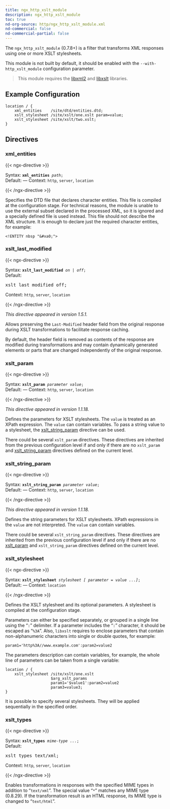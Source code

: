 ```yaml
---
title: ngx_http_xslt_module
description: ngx_http_xslt_module
toc: true
nd-org-source: http/ngx_http_xslt_module.xml
nd-commercial: false
nd-commercial-partial: false
---
```



<!--
      ********************************************************************************
      🛑 WARNING: AUTOGENERATED FILE - DO NOT EDIT 🛑 This Markdown file was
      automatically generated from the source XML documentation. Any manual
      changes made directly to this file will be overwritten. To request or
      suggest changes, please edit the source XML files instead.
      https://github.com/nginx/nginx.org/tree/main/xml/en
      ********************************************************************************
      -->


The `ngx_http_xslt_module` (0.7.8+) is a filter
that transforms XML responses using one or more XSLT stylesheets.

This module is not built by default, it should be enabled with the
`--with-http_xslt_module`
configuration parameter.

> This module requires the [libxml2](http://xmlsoft.org) and [libxslt](http://xmlsoft.org/XSLT/) libraries.

## Example Configuration


```nginx 
location / {
    xml_entities    /site/dtd/entities.dtd;
    xslt_stylesheet /site/xslt/one.xslt param=value;
    xslt_stylesheet /site/xslt/two.xslt;
}
 ```

## Directives

### xml_entities

{{< ngx-directive >}}

<tr>
<th>Syntax: </th>
<td><code><strong>xml_entities</strong> <i>path</i>;</code><br/></td>
</tr><tr>
<th>Default: </th>
<td>
      —
    </td>
</tr><tr>
<th>Context: </th>
<td><code>http</code>, <code>server</code>, <code>location</code></td>
</tr>

{{< /ngx-directive >}}


Specifies the DTD file that declares character entities.
This file is compiled at the configuration stage.
For technical reasons, the module is unable to use the
external subset declared in the processed XML, so it is
ignored and a specially defined file is used instead.
This file should not describe the XML structure.
It is enough to declare just the required character entities, for example:

```nginx 
<!ENTITY nbsp "&#xa0;">
 ```

### xslt_last_modified

{{< ngx-directive >}}

<tr>
<th>Syntax: </th>
<td><code><strong>xslt_last_modified</strong> <i>on</i> <i>|</i> <i>off</i>;</code><br/></td>
</tr><tr>
<th>Default: </th>
<td><pre>xslt_last_modified off;</pre></td>
</tr><tr>
<th>Context: </th>
<td><code>http</code>, <code>server</code>, <code>location</code></td>
</tr>

{{< /ngx-directive >}}

_This directive appeared in version 1.5.1._


Allows preserving the `Last-Modified` header field
from the original response during XSLT transformations
to facilitate response caching.

By default, the header field is removed as contents of the response
are modified during transformations and may contain dynamically generated
elements or parts that are changed independently of the original response.
### xslt_param

{{< ngx-directive >}}

<tr>
<th>Syntax: </th>
<td><code><strong>xslt_param</strong> <i>parameter</i> <i>value</i>;</code><br/></td>
</tr><tr>
<th>Default: </th>
<td>
      —
    </td>
</tr><tr>
<th>Context: </th>
<td><code>http</code>, <code>server</code>, <code>location</code></td>
</tr>

{{< /ngx-directive >}}

_This directive appeared in version 1.1.18._


Defines the parameters for XSLT stylesheets.
The `value` is treated as an XPath expression.
The `value` can contain variables.
To pass a string value to a stylesheet,
the [xslt_string_param](#xslt_string_param) directive can be used.

There could be several `xslt_param` directives.
These directives are inherited from the previous configuration level
if and only if there are no `xslt_param` and
[xslt_string_param](#xslt_string_param) directives
defined on the current level.
### xslt_string_param

{{< ngx-directive >}}

<tr>
<th>Syntax: </th>
<td><code><strong>xslt_string_param</strong> <i>parameter</i> <i>value</i>;</code><br/></td>
</tr><tr>
<th>Default: </th>
<td>
      —
    </td>
</tr><tr>
<th>Context: </th>
<td><code>http</code>, <code>server</code>, <code>location</code></td>
</tr>

{{< /ngx-directive >}}

_This directive appeared in version 1.1.18._


Defines the string parameters for XSLT stylesheets.
XPath expressions in the `value` are not interpreted.
The `value` can contain variables.

There could be several `xslt_string_param` directives.
These directives are inherited from the previous configuration level
if and only if there are no [xslt_param](#xslt_param) and
`xslt_string_param` directives
defined on the current level.
### xslt_stylesheet

{{< ngx-directive >}}

<tr>
<th>Syntax: </th>
<td><code><strong>xslt_stylesheet</strong> <i>stylesheet</i> <i>[</i> <i>parameter</i> <i>=</i> <i>value</i> <i>...]</i>;</code><br/></td>
</tr><tr>
<th>Default: </th>
<td>
      —
    </td>
</tr><tr>
<th>Context: </th>
<td><code>location</code></td>
</tr>

{{< /ngx-directive >}}


Defines the XSLT stylesheet and its optional parameters.
A stylesheet is compiled at the configuration stage.

Parameters can either be specified separately, or grouped in a
single line using the “`:`” delimiter.
If a parameter includes the “`:`” character,
it should be escaped as “`%3A`”.
Also, `libxslt` requires to enclose parameters
that contain non-alphanumeric characters into single or double quotes,
for example:

```nginx 
param1='http%3A//www.example.com':param2=value2
 ```


The parameters description can contain variables, for example,
the whole line of parameters can be taken from a single variable:

```nginx 
location / {
    xslt_stylesheet /site/xslt/one.xslt
                    $arg_xslt_params
                    param1='$value1':param2=value2
                    param3=value3;
}
 ```


It is possible to specify several stylesheets.
They will be applied sequentially in the specified order.
### xslt_types

{{< ngx-directive >}}

<tr>
<th>Syntax: </th>
<td><code><strong>xslt_types</strong> <i>mime-type</i> <i>...</i>;</code><br/></td>
</tr><tr>
<th>Default: </th>
<td><pre>xslt_types text/xml;</pre></td>
</tr><tr>
<th>Context: </th>
<td><code>http</code>, <code>server</code>, <code>location</code></td>
</tr>

{{< /ngx-directive >}}


Enables transformations in responses with the specified MIME types
in addition to “`text/xml`”.
The special value “`*`” matches any MIME type (0.8.29).
If the transformation result is an HTML response, its MIME type
is changed to “`text/html`”.
